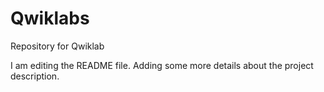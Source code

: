 # Qwiklabs
Repository for Qwiklab

I am editing the README file. Adding some more details about the project description.
